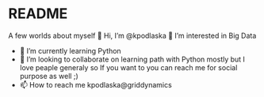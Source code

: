 # README
A few worlds about myself
👋 Hi, I’m @kpodlaska
👀 I’m interested in Big Data
- 🌱 I’m currently learning Python
- 💞️ I’m looking to collaborate on learning path with Python mostly but I love peaple generaly so If you want to you can reach me for social purpose as well ;) 
- 📫 How to reach me kpodlaska@griddynamics 

